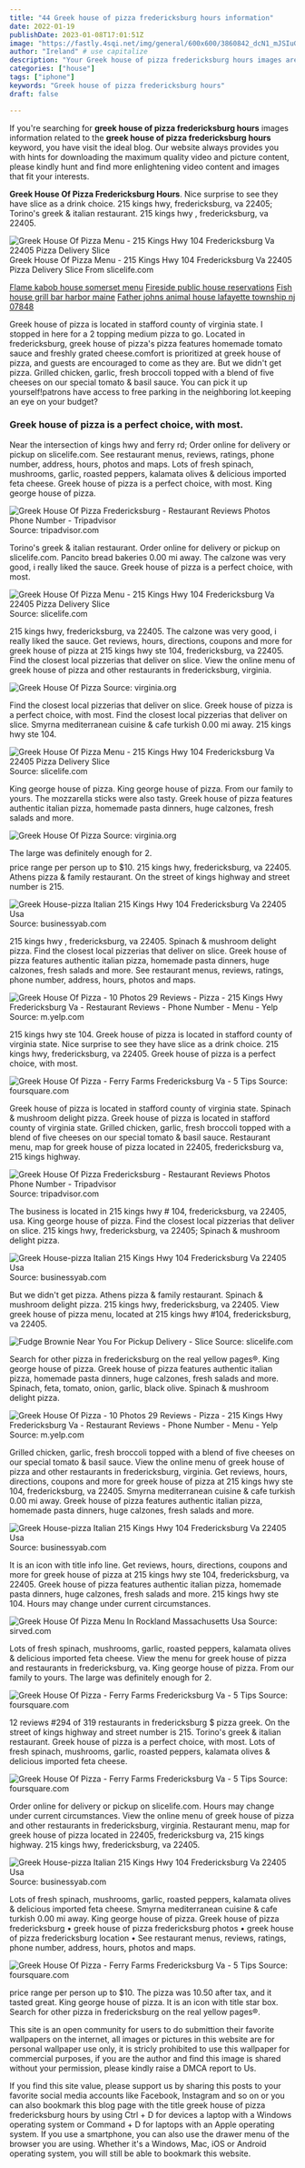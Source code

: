 ```yaml
---
title: "44 Greek house of pizza fredericksburg hours information"
date: 2022-01-19
publishDate: 2023-01-08T17:01:51Z
image: "https://fastly.4sqi.net/img/general/600x600/3860842_dcN1_mJSIuGSyBxApBh3mcA3IQ_aOdoPQ-EpMYbTZTk.jpg"
author: "Ireland" # use capitalize
description: "Your Greek house of pizza fredericksburg hours images are ready in this website. Greek house of pizza fredericksburg hours are a topic that is being searched for and liked by netizens today. You can Download the Greek house of pizza fredericksburg hours files here. Get all free vectors."
categories: ["house"]
tags: ["iphone"]
keywords: "Greek house of pizza fredericksburg hours"
draft: false

---
```


If you're searching for **greek house of pizza fredericksburg hours** images information related to the **greek house of pizza fredericksburg hours** keyword, you have visit the ideal  blog.  Our website always  provides you with  hints  for downloading  the maximum  quality video and picture  content, please kindly hunt and find more enlightening video content and images  that fit your interests.

**Greek House Of Pizza Fredericksburg Hours**. Nice surprise to see they have slice as a drink choice. 215 kings hwy, fredericksburg, va 22405; Torino&#039;s greek &amp; italian restaurant. 215 kings hwy , fredericksburg, va 22405.

![Greek House Of Pizza Menu - 215 Kings Hwy 104 Fredericksburg Va 22405 Pizza Delivery Slice](https://shop-logos.imgix.net/shops/23854/original/Screenshot_2021-02-10_200403.png "Greek House Of Pizza Menu - 215 Kings Hwy 104 Fredericksburg Va 22405 Pizza Delivery Slice")
Greek House Of Pizza Menu - 215 Kings Hwy 104 Fredericksburg Va 22405 Pizza Delivery Slice From slicelife.com

[Flame kabob house somerset menu](/flame-kabob-house-somerset-menu/)
[Fireside public house reservations](/fireside-public-house-reservations/)
[Fish house grill bar harbor maine](/fish-house-grill-bar-harbor-maine/)
[Father johns animal house lafayette township nj 07848](/father-johns-animal-house-lafayette-township-nj-07848/)

Greek house of pizza is located in stafford county of virginia state. I stopped in here for a 2 topping medium pizza to go. Located in fredericksburg, greek house of pizza&#039;s pizza features homemade tomato sauce and freshly grated cheese.comfort is prioritized at greek house of pizza, and guests are encouraged to come as they are. But we didn&#039;t get pizza. Grilled chicken, garlic, fresh broccoli topped with a blend of five cheeses on our special tomato &amp; basil sauce. You can pick it up yourself!patrons have access to free parking in the neighboring lot.keeping an eye on your budget?

### Greek house of pizza is a perfect choice, with most.

Near the intersection of kings hwy and ferry rd; Order online for delivery or pickup on slicelife.com. See restaurant menus, reviews, ratings, phone number, address, hours, photos and maps. Lots of fresh spinach, mushrooms, garlic, roasted peppers, kalamata olives &amp; delicious imported feta cheese. Greek house of pizza is a perfect choice, with most. King george house of pizza.


![Greek House Of Pizza Fredericksburg - Restaurant Reviews Photos Phone Number - Tripadvisor](https://media-cdn.tripadvisor.com/media/photo-s/15/59/54/c4/20181106-161041-largejpg.jpg "Greek House Of Pizza Fredericksburg - Restaurant Reviews Photos Phone Number - Tripadvisor")
Source: tripadvisor.com

Torino&#039;s greek &amp; italian restaurant. Order online for delivery or pickup on slicelife.com. Pancito bread bakeries 0.00 mi away. The calzone was very good, i really liked the sauce. Greek house of pizza is a perfect choice, with most.

![Greek House Of Pizza Menu - 215 Kings Hwy 104 Fredericksburg Va 22405 Pizza Delivery Slice](https://shop-logos.imgix.net/shops/23854/original/Screenshot_2021-02-10_200403.png "Greek House Of Pizza Menu - 215 Kings Hwy 104 Fredericksburg Va 22405 Pizza Delivery Slice")
Source: slicelife.com

215 kings hwy, fredericksburg, va 22405. The calzone was very good, i really liked the sauce. Get reviews, hours, directions, coupons and more for greek house of pizza at 215 kings hwy ste 104, fredericksburg, va 22405. Find the closest local pizzerias that deliver on slice. View the online menu of greek house of pizza and other restaurants in fredericksburg, virginia.

![Greek House Of Pizza](https://assets.simpleviewinc.com/simpleview/image/fetch/c_fill,h_396,q_75,w_704/https://assets.simpleviewinc.com/simpleview/image/upload/crm/virginia/Greek-House-Interior_236a9d3d-5056-a36a-07ae64f60b9fa009.jpg "Greek House Of Pizza")
Source: virginia.org

Find the closest local pizzerias that deliver on slice. Greek house of pizza is a perfect choice, with most. Find the closest local pizzerias that deliver on slice. Smyrna mediterranean cuisine &amp; cafe turkish 0.00 mi away. 215 kings hwy ste 104.

![Greek House Of Pizza Menu - 215 Kings Hwy 104 Fredericksburg Va 22405 Pizza Delivery Slice](https://shop-logos.imgix.net/shops/29016/original/Greek_House_Of_Pizza.png?auto=compress,format "Greek House Of Pizza Menu - 215 Kings Hwy 104 Fredericksburg Va 22405 Pizza Delivery Slice")
Source: slicelife.com

King george house of pizza. King george house of pizza. From our family to yours. The mozzarella sticks were also tasty. Greek house of pizza features authentic italian pizza, homemade pasta dinners, huge calzones, fresh salads and more.

![Greek House Of Pizza](https://assets.simpleviewinc.com/simpleview/image/upload/crm/virginia/Greek-House-Exterior_afeb77bf-5056-a36a-07b88d76a0189e2d.jpg "Greek House Of Pizza")
Source: virginia.org

The large was definitely enough for 2. $$$$ price range per person up to $10. 215 kings hwy, fredericksburg, va 22405. Athens pizza &amp; family restaurant. On the street of kings highway and street number is 215.

![Greek House-pizza Italian 215 Kings Hwy 104 Fredericksburg Va 22405 Usa](https://cdn.businessyab.com/assets/uploads/f04866d52f40dcba940ac3f82bf307bf__united_states_virginia_stafford_county_george_washington_fredericksburg_kings_highway_215_greek_house_pizza_italianhtml.jpg "Greek House-pizza Italian 215 Kings Hwy 104 Fredericksburg Va 22405 Usa")
Source: businessyab.com

215 kings hwy , fredericksburg, va 22405. Spinach &amp; mushroom delight pizza. Find the closest local pizzerias that deliver on slice. Greek house of pizza features authentic italian pizza, homemade pasta dinners, huge calzones, fresh salads and more. See restaurant menus, reviews, ratings, phone number, address, hours, photos and maps.

![Greek House Of Pizza - 10 Photos 29 Reviews - Pizza - 215 Kings Hwy Fredericksburg Va - Restaurant Reviews - Phone Number - Menu - Yelp](https://s3-media0.fl.yelpcdn.com/bphoto/LkXNxyAPIi9IMMf8lJMXXQ/348s.jpg "Greek House Of Pizza - 10 Photos 29 Reviews - Pizza - 215 Kings Hwy Fredericksburg Va - Restaurant Reviews - Phone Number - Menu - Yelp")
Source: m.yelp.com

215 kings hwy ste 104. Greek house of pizza is located in stafford county of virginia state. Nice surprise to see they have slice as a drink choice. 215 kings hwy, fredericksburg, va 22405. Greek house of pizza is a perfect choice, with most.

![Greek House Of Pizza - Ferry Farms Fredericksburg Va - 5 Tips](https://fastly.4sqi.net/img/general/200x200/3860842_zEv9HoZo0eAjNBDhYxcfuou_tIpgecPnlAoifkBo1ew.jpg "Greek House Of Pizza - Ferry Farms Fredericksburg Va - 5 Tips")
Source: foursquare.com

Greek house of pizza is located in stafford county of virginia state. Spinach &amp; mushroom delight pizza. Greek house of pizza is located in stafford county of virginia state. Grilled chicken, garlic, fresh broccoli topped with a blend of five cheeses on our special tomato &amp; basil sauce. Restaurant menu, map for greek house of pizza located in 22405, fredericksburg va, 215 kings highway.

![Greek House Of Pizza Fredericksburg - Restaurant Reviews Photos Phone Number - Tripadvisor](https://media-cdn.tripadvisor.com/media/photo-s/15/59/54/c3/20181106-161037-largejpg.jpg "Greek House Of Pizza Fredericksburg - Restaurant Reviews Photos Phone Number - Tripadvisor")
Source: tripadvisor.com

The business is located in 215 kings hwy # 104, fredericksburg, va 22405, usa. King george house of pizza. Find the closest local pizzerias that deliver on slice. 215 kings hwy, fredericksburg, va 22405; Spinach &amp; mushroom delight pizza.

![Greek House-pizza Italian 215 Kings Hwy 104 Fredericksburg Va 22405 Usa](https://cdn.businessyab.com/assets/uploads/59eed2e4aaaf314cf820c29f27affa89__united_states_virginia_stafford_county_george_washington_fredericksburg_kings_highway_215_greek_house_pizza_italianhtml.jpg "Greek House-pizza Italian 215 Kings Hwy 104 Fredericksburg Va 22405 Usa")
Source: businessyab.com

But we didn&#039;t get pizza. Athens pizza &amp; family restaurant. Spinach &amp; mushroom delight pizza. 215 kings hwy, fredericksburg, va 22405. View greek house of pizza menu, located at 215 kings hwy #104, fredericksburg, va 22405.

![Fudge Brownie Near You For Pickup Delivery - Slice](https://shop-logos.imgix.net/shops/5039/original/grr.png?auto=format&amp;fit=max&amp;q=10 "Fudge Brownie Near You For Pickup Delivery - Slice")
Source: slicelife.com

Search for other pizza in fredericksburg on the real yellow pages®. King george house of pizza. Greek house of pizza features authentic italian pizza, homemade pasta dinners, huge calzones, fresh salads and more. Spinach, feta, tomato, onion, garlic, black olive. Spinach &amp; mushroom delight pizza.

![Greek House Of Pizza - 10 Photos 29 Reviews - Pizza - 215 Kings Hwy Fredericksburg Va - Restaurant Reviews - Phone Number - Menu - Yelp](https://s3-media0.fl.yelpcdn.com/bphoto/Grri-LNGRVyGghem7_sqGg/348s.jpg "Greek House Of Pizza - 10 Photos 29 Reviews - Pizza - 215 Kings Hwy Fredericksburg Va - Restaurant Reviews - Phone Number - Menu - Yelp")
Source: m.yelp.com

Grilled chicken, garlic, fresh broccoli topped with a blend of five cheeses on our special tomato &amp; basil sauce. View the online menu of greek house of pizza and other restaurants in fredericksburg, virginia. Get reviews, hours, directions, coupons and more for greek house of pizza at 215 kings hwy ste 104, fredericksburg, va 22405. Smyrna mediterranean cuisine &amp; cafe turkish 0.00 mi away. Greek house of pizza features authentic italian pizza, homemade pasta dinners, huge calzones, fresh salads and more.

![Greek House-pizza Italian 215 Kings Hwy 104 Fredericksburg Va 22405 Usa](https://cdn.businessyab.com/assets/uploads/987b4a0297edea4535fa7f64af9dce84__united_states_virginia_stafford_county_george_washington_fredericksburg_kings_highway_215_greek_house_pizza_italianhtml.jpg "Greek House-pizza Italian 215 Kings Hwy 104 Fredericksburg Va 22405 Usa")
Source: businessyab.com

It is an icon with title info line. Get reviews, hours, directions, coupons and more for greek house of pizza at 215 kings hwy ste 104, fredericksburg, va 22405. Greek house of pizza features authentic italian pizza, homemade pasta dinners, huge calzones, fresh salads and more. 215 kings hwy ste 104. Hours may change under current circumstances.

![Greek House Of Pizza Menu In Rockland Massachusetts Usa](https://d6ozfheqtj1tz.cloudfront.net/ChIJd9izxxOc5IkR9hzrsl2fKQw/5b20a0dd780eb.jpg "Greek House Of Pizza Menu In Rockland Massachusetts Usa")
Source: sirved.com

Lots of fresh spinach, mushrooms, garlic, roasted peppers, kalamata olives &amp; delicious imported feta cheese. View the menu for greek house of pizza and restaurants in fredericksburg, va. King george house of pizza. From our family to yours. The large was definitely enough for 2.

![Greek House Of Pizza - Ferry Farms Fredericksburg Va - 5 Tips](https://fastly.4sqi.net/img/general/600x600/3860842_vnwSaRdFmYnq9It8683TlzP2-W5DbSdsAnu2XGIscRY.jpg "Greek House Of Pizza - Ferry Farms Fredericksburg Va - 5 Tips")
Source: foursquare.com

12 reviews #294 of 319 restaurants in fredericksburg $ pizza greek. On the street of kings highway and street number is 215. Torino&#039;s greek &amp; italian restaurant. Greek house of pizza is a perfect choice, with most. Lots of fresh spinach, mushrooms, garlic, roasted peppers, kalamata olives &amp; delicious imported feta cheese.

![Greek House Of Pizza - Ferry Farms Fredericksburg Va - 5 Tips](https://fastly.4sqi.net/img/general/200x200/3860842_D0gN2b-aShh0pG6B-z3joGZ5N8f_8AQhLGVBJ1gk9HA.jpg "Greek House Of Pizza - Ferry Farms Fredericksburg Va - 5 Tips")
Source: foursquare.com

Order online for delivery or pickup on slicelife.com. Hours may change under current circumstances. View the online menu of greek house of pizza and other restaurants in fredericksburg, virginia. Restaurant menu, map for greek house of pizza located in 22405, fredericksburg va, 215 kings highway. 215 kings hwy, fredericksburg, va 22405.

![Greek House-pizza Italian 215 Kings Hwy 104 Fredericksburg Va 22405 Usa](https://cdn.businessyab.com/assets/uploads/7858281ed1b4411a155ae04f505931aa__united_states_virginia_stafford_county_george_washington_fredericksburg_kings_highway_215_greek_house_pizza_italianhtml.jpg "Greek House-pizza Italian 215 Kings Hwy 104 Fredericksburg Va 22405 Usa")
Source: businessyab.com

Lots of fresh spinach, mushrooms, garlic, roasted peppers, kalamata olives &amp; delicious imported feta cheese. Smyrna mediterranean cuisine &amp; cafe turkish 0.00 mi away. King george house of pizza. Greek house of pizza fredericksburg • greek house of pizza fredericksburg photos • greek house of pizza fredericksburg location • See restaurant menus, reviews, ratings, phone number, address, hours, photos and maps.

![Greek House Of Pizza - Ferry Farms Fredericksburg Va - 5 Tips](https://fastly.4sqi.net/img/general/600x600/3860842_dcN1_mJSIuGSyBxApBh3mcA3IQ_aOdoPQ-EpMYbTZTk.jpg "Greek House Of Pizza - Ferry Farms Fredericksburg Va - 5 Tips")
Source: foursquare.com

$$$$ price range per person up to $10. The pizza was 10.50 after tax, and it tasted great. King george house of pizza. It is an icon with title star box. Search for other pizza in fredericksburg on the real yellow pages®.

This site is an open community for users to do submittion their favorite wallpapers on the internet, all images or pictures in this website are for personal wallpaper use only, it is stricly prohibited to use this wallpaper for commercial purposes, if you are the author and find this image is shared without your permission, please kindly raise a DMCA report to Us.

If you find this site value, please support us by sharing this posts to your favorite social media accounts like Facebook, Instagram and so on or you can also bookmark this blog page with the title greek house of pizza fredericksburg hours by using Ctrl + D for devices a laptop with a Windows operating system or Command + D for laptops with an Apple operating system. If you use a smartphone, you can also use the drawer menu of the browser you are using. Whether it's a Windows, Mac, iOS or Android operating system, you will still be able to bookmark this website.
